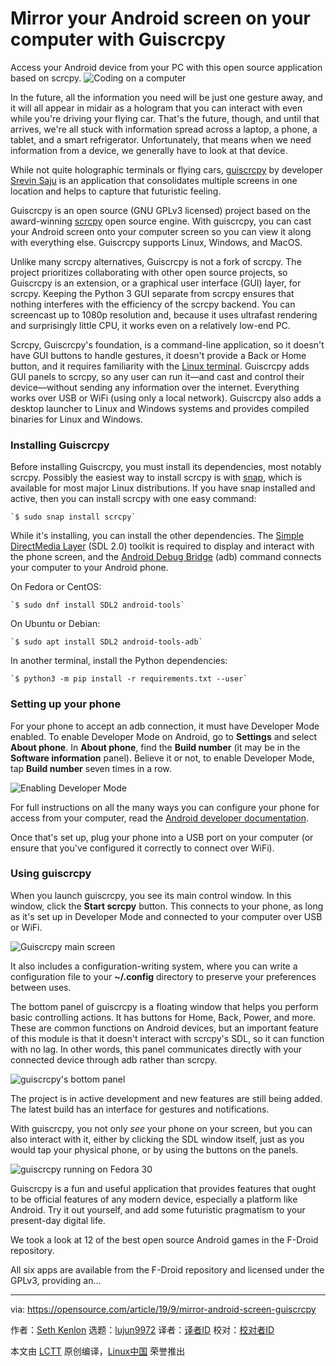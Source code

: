 [#]: collector: (lujun9972)
[#]: translator: ( )
[#]: reviewer: ( )
[#]: publisher: ( )
[#]: url: ( )
[#]: subject: (Mirror your Android screen on your computer with Guiscrcpy)
[#]: via: (https://opensource.com/article/19/9/mirror-android-screen-guiscrcpy)
[#]: author: (Seth Kenlon https://opensource.com/users/sethhttps://opensource.com/users/scottnesbitthttps://opensource.com/users/holmjahttps://opensource.com/users/holmjahttps://opensource.com/users/rajaram121)

Mirror your Android screen on your computer with Guiscrcpy
======
Access your Android device from your PC with this open source
application based on scrcpy.
![Coding on a computer][1]

In the future, all the information you need will be just one gesture away, and it will all appear in midair as a hologram that you can interact with even while you're driving your flying car. That's the future, though, and until that arrives, we're all stuck with information spread across a laptop, a phone, a tablet, and a smart refrigerator. Unfortunately, that means when we need information from a device, we generally have to look at that device.

While not quite holographic terminals or flying cars, [guiscrcpy][2] by developer [Srevin Saju][3] is an application that consolidates multiple screens in one location and helps to capture that futuristic feeling.

Guiscrcpy is an open source (GNU GPLv3 licensed) project based on the award-winning [scrcpy][4] open source engine. With guiscrcpy, you can cast your Android screen onto your computer screen so you can view it along with everything else. Guiscrcpy supports Linux, Windows, and MacOS.

Unlike many scrcpy alternatives, Guiscrcpy is not a fork of scrcpy. The project prioritizes collaborating with other open source projects, so Guiscrcpy is an extension, or a graphical user interface (GUI) layer, for scrcpy. Keeping the Python 3 GUI separate from scrcpy ensures that nothing interferes with the efficiency of the scrcpy backend. You can screencast up to 1080p resolution and, because it uses ultrafast rendering and surprisingly little CPU, it works even on a relatively low-end PC.

Scrcpy, Guiscrcpy's foundation, is a command-line application, so it doesn't have GUI buttons to handle gestures, it doesn't provide a Back or Home button, and it requires familiarity with the [Linux terminal][5]. Guiscrcpy adds GUI panels to scrcpy, so any user can run it—and cast and control their device—without sending any information over the internet. Everything works over USB or WiFi (using only a local network). Guiscrcpy also adds a desktop launcher to Linux and Windows systems and provides compiled binaries for Linux and Windows.

### Installing Guiscrcpy

Before installing Guiscrcpy, you must install its dependencies, most notably scrcpy. Possibly the easiest way to install scrcpy is with [snap][6], which is available for most major Linux distributions. If you have snap installed and active, then you can install scrcpy with one easy command:


```
`$ sudo snap install scrcpy`
```

While it's installing, you can install the other dependencies. The [Simple DirectMedia Layer][7] (SDL 2.0) toolkit is required to display and interact with the phone screen, and the [Android Debug Bridge][8] (adb) command connects your computer to your Android phone.

On Fedora or CentOS:


```
`$ sudo dnf install SDL2 android-tools`
```

On Ubuntu or Debian:


```
`$ sudo apt install SDL2 android-tools-adb`
```

In another terminal, install the Python dependencies:


```
`$ python3 -m pip install -r requirements.txt --user`
```

### Setting up your phone

For your phone to accept an adb connection, it must have Developer Mode enabled. To enable Developer Mode on Android, go to **Settings** and select **About phone**. In **About phone**, find the **Build number** (it may be in the **Software information** panel). Believe it or not, to enable Developer Mode, tap **Build number** seven times in a row.

![Enabling Developer Mode][9]

For full instructions on all the many ways you can configure your phone for access from your computer, read the [Android developer documentation][10].

Once that's set up, plug your phone into a USB port on your computer (or ensure that you've configured it correctly to connect over WiFi).

### Using guiscrcpy

When you launch guiscrcpy, you see its main control window. In this window, click the **Start scrcpy** button. This connects to your phone, as long as it's set up in Developer Mode and connected to your computer over USB or WiFi.

![Guiscrcpy main screen][11]

It also includes a configuration-writing system, where you can write a configuration file to your **~/.config** directory to preserve your preferences between uses.

The bottom panel of guiscrcpy is a floating window that helps you perform basic controlling actions. It has buttons for Home, Back, Power, and more. These are common functions on Android devices, but an important feature of this module is that it doesn't interact with scrcpy's SDL, so it can function with no lag. In other words, this panel communicates directly with your connected device through adb rather than scrcpy.

![guiscrcpy's bottom panel][12]

The project is in active development and new features are still being added. The latest build has an interface for gestures and notifications.

With guiscrcpy, you not only _see_ your phone on your screen, but you can also interact with it, either by clicking the SDL window itself, just as you would tap your physical phone, or by using the buttons on the panels.

![guiscrcpy running on Fedora 30][13]

Guiscrcpy is a fun and useful application that provides features that ought to be official features of any modern device, especially a platform like Android. Try it out yourself, and add some futuristic pragmatism to your present-day digital life.

We took a look at 12 of the best open source Android games in the F-Droid repository.

All six apps are available from the F-Droid repository and licensed under the GPLv3, providing an...

--------------------------------------------------------------------------------

via: https://opensource.com/article/19/9/mirror-android-screen-guiscrcpy

作者：[Seth Kenlon][a]
选题：[lujun9972][b]
译者：[译者ID](https://github.com/译者ID)
校对：[校对者ID](https://github.com/校对者ID)

本文由 [LCTT](https://github.com/LCTT/TranslateProject) 原创编译，[Linux中国](https://linux.cn/) 荣誉推出

[a]: https://opensource.com/users/sethhttps://opensource.com/users/scottnesbitthttps://opensource.com/users/holmjahttps://opensource.com/users/holmjahttps://opensource.com/users/rajaram121
[b]: https://github.com/lujun9972
[1]: https://opensource.com/sites/default/files/styles/image-full-size/public/lead-images/code_computer_laptop_hack_work.png?itok=aSpcWkcl (Coding on a computer)
[2]: https://github.com/srevinsaju/guiscrcpy
[3]: http://opensource.com/users/srevinsaju
[4]: https://github.com/Genymobile/scrcpy
[5]: https://www.redhat.com/sysadmin/navigating-filesystem-linux-terminal
[6]: https://snapcraft.io/
[7]: https://www.libsdl.org/
[8]: https://developer.android.com/studio/command-line/adb
[9]: https://opensource.com/sites/default/files/uploads/developer-mode.jpg (Enabling Developer Mode)
[10]: https://developer.android.com/studio/debug/dev-options
[11]: https://opensource.com/sites/default/files/uploads/guiscrcpy-main.png (Guiscrcpy main screen)
[12]: https://opensource.com/sites/default/files/uploads/guiscrcpy-bottompanel.png (guiscrcpy's bottom panel)
[13]: https://opensource.com/sites/default/files/uploads/guiscrcpy-screenshot.jpg (guiscrcpy running on Fedora 30)

